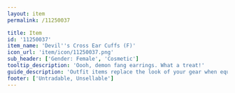 ```yaml
---
layout: item
permalink: /11250037

title: Item
id: '11250037'
item_name: 'Devil''s Cross Ear Cuffs (F)'
icon_url: 'item/icon/11250037.png'
sub_header: ['Gender: Female', 'Cosmetic']
tooltip_description: 'Oooh, demon fang earrings. What a treat!'
guide_description: 'Outfit items replace the look of your gear when equipped.'
footer: ['Untradable, Unsellable']
---
```

